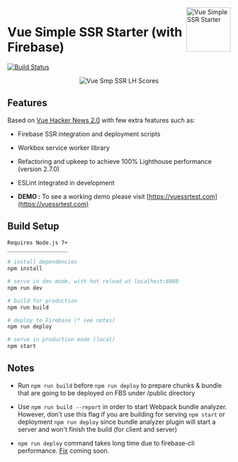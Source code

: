 <img align="right" width="100" height="100" src="http://www.fillmurray.com/100/100" alt="Vue Simple SSR Starter"/>

# Vue Simple SSR Starter (with Firebase)

[![Build Status](https://travis-ci.org/kemalcany/vue-simple-ssr.svg?branch=master)](https://travis-ci.org/kemalcany/vue-simple-ssr)

<p align="center">
  <img src="https://github.com/kemalcany/vue-ssr-starter/blob/master/public/github/LightHouseReport-04.01.2018.jpg?raw=true" alt="Vue Smp SSR LH Scores"/>
</p>

## Features

Based on [Vue Hacker News 2.0](https://github.com/vuejs/vue-hackernews-2.0) with few extra features such as:

- Firebase SSR integration and deployment scripts

- Workbox service worker library

- Refactoring and upkeep to achieve 100% Lighthouse performance (version 2.7.0)

- ESLint integrated in development

- **DEMO :** To see a working demo please visit [https://vuessrtest.com](https://vuessrtest.com)

## Build Setup

``` bash
Requires Node.js 7+
___________________

# install dependencies
npm install

# serve in dev mode, with hot reload at localhost:8080
npm run dev

# build for production
npm run build

# deploy to Firebase (* see notes)
npm run deploy

# serve in production mode (local)
npm start
```

## Notes

- Run `npm run build` before `npm run deploy` to prepare chunks & bundle that are going to be deployed on FBS under /public directory

- Use `npm run build --report` in order to start Webpack bundle analyzer. However, don't use this flag if you are building for serving `npm start` or deployment `npm run deploy` since bundle analyzer plugin will start a server and won't finish the build (for client and server)

- `npm run deploy` command takes long time due to firebase-cli performance. [Fix](https://github.com/firebase/firebase-tools/pull/578) coming soon.

